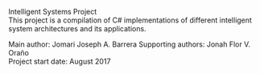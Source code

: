 Intelligent Systems Project  
This project is a compilation of C# implementations of different intelligent system architectures and its applications.  
  
Main author: Jomari Joseph A. Barrera 
Supporting authors: Jonah Flor V. Oraño  
Project start date: August 2017  

